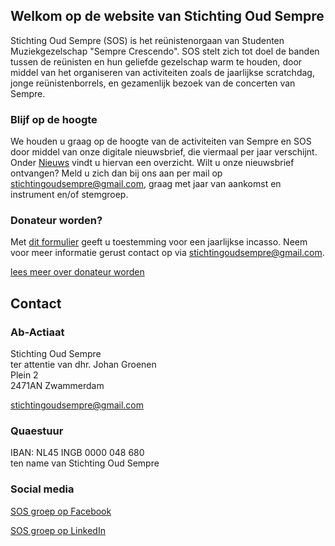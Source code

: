 ## Welkom op de website van Stichting Oud Sempre 

Stichting Oud Sempre (SOS) is het reünistenorgaan van Studenten Muziekgezelschap "Sempre Crescendo". SOS stelt zich tot doel de banden tussen de reünisten en hun geliefde gezelschap warm te houden, door middel van het organiseren van activiteiten zoals de jaarlijkse scratchdag, jonge reünistenborrels, en gezamenlijk bezoek van de concerten van Sempre.

### Blijf op de hoogte

We houden u graag op de hoogte van de activiteiten van Sempre en SOS door middel van onze digitale nieuwsbrief, die viermaal per jaar verschijnt. Onder [Nieuws](/nieuws.md) vindt u hiervan een overzicht. Wilt u onze nieuwsbrief ontvangen? Meld u zich dan bij ons aan per mail op [stichtingoudsempre@gmail.com](mailto:stichtingoudsempre@gmail.com), graag met jaar van aankomst en instrument en/of stemgroep.

### Donateur worden?

Met [dit formulier](https://drive.google.com/file/d/1MvxQG-HzYJvejG7VyTIh76NQXcPfINfZ/view?usp=sharing) geeft u toestemming voor een jaarlijkse incasso. Neem voor meer informatie gerust contact op via [stichtingoudsempre@gmail.com](mailto:stichtingoudsempre@gmail.com).

[lees meer over donateur worden](/meer-info/donateur-worden)

## Contact

### Ab-Actiaat

Stichting Oud Sempre<br>
ter attentie van dhr. Johan Groenen<br>
Plein 2<br>
2471AN Zwammerdam

[stichtingoudsempre@gmail.com](mailto:stichtingoudsempre@gmail.com)

### Quaestuur

IBAN: NL45 INGB 0000 048 680<br>
ten name van Stichting Oud Sempre

### Social media

[SOS groep op Facebook](http://www.facebook.com/stichtingoudsempre)

[SOS groep op LinkedIn](https://www.linkedin.com/groups/4336251/)
